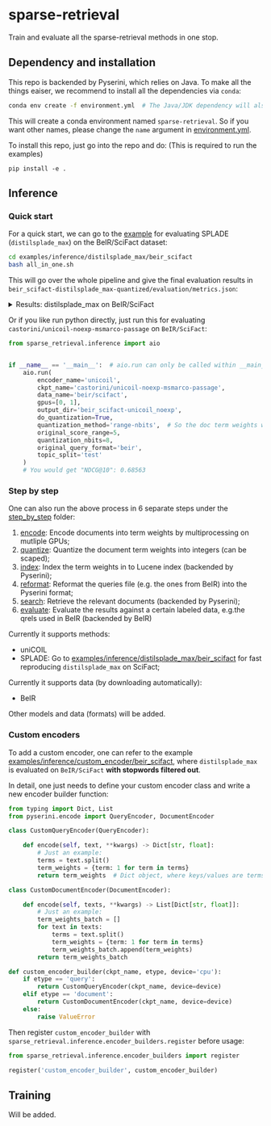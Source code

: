 # sparse-retrieval
Train and evaluate all the sparse-retrieval methods in one stop.

## Dependency and installation
This repo is backended by Pyserini, which relies on Java. To make all the things eaiser, we recommend to install all the dependencies via `conda`:
```bash
conda env create -f environment.yml  # The Java/JDK dependency will also be installed by running this
```
This will create a conda environment named `sparse-retrieval`. So if you want other names, please change the `name` argument in [environment.yml](environment.yml).

To install this repo, just go into the repo and do:  (This is required to run the examples)
```
pip install -e .
```


## Inference
### Quick start
For a quick start, we can go to the [example](examples/inference/distilsplade_max/beir_scifact/all_in_one.sh) for evaluating SPLADE (`distilsplade_max`) on the BeIR/SciFact dataset:
```bash
cd examples/inference/distilsplade_max/beir_scifact
bash all_in_one.sh
```
This will go over the whole pipeline and give the final evaluation results in `beir_scifact-distilsplade_max-quantized/evaluation/metrics.json`:

<details>
  <summary>Results: distilsplade_max on BeIR/SciFact</summary>
  
  ```bash
     cat beir_scifact-distilsplade_max-quantized/evaluation/metrics.json 
     # {
     #     "nDCG": {
     #         "NDCG@1": 0.60333,
     #         "NDCG@3": 0.65969,
     #         "NDCG@5": 0.67204,
     #         "NDCG@10": 0.6925,
     #         "NDCG@100": 0.7202,
     #         "NDCG@1000": 0.72753
     #     },
     #     "MAP": {
     #         "MAP@1": 0.57217,
     #     ...
     # }
  ```
</details>

Or if you like run python directly, just run this for evaluating `castorini/unicoil-noexp-msmarco-passage` on `BeIR/SciFact`:
```python
from sparse_retrieval.inference import aio


if __name__ == '__main__':  # aio.run can only be called within __main__
    aio.run(
        encoder_name='unicoil',
        ckpt_name='castorini/unicoil-noexp-msmarco-passage',
        data_name='beir/scifact',
        gpus=[0, 1],
        output_dir='beir_scifact-unicoil_noexp',
        do_quantization=True,
        quantization_method='range-nbits',  # So the doc term weights will be quantized by `(term_weights / 5) * (2 ** 8)`
        original_score_range=5,
        quantization_nbits=8,
        original_query_format='beir',
        topic_split='test'
    )
    # You would get "NDCG@10": 0.68563
```
### Step by step
One can also run the above process in 6 separate steps under the [step_by_step](examples/inference/distilsplade_max/beir_scifact/step_by_step) folder:
1. [encode](examples/inference/distilsplade_max/beir_scifact/step_by_step/1.encode.beir_scifact-distilsplade_max-float.sh): Encode documents into term weights by multiprocessing on mutliple GPUs;
2. [quantize](examples/inference/distilsplade_max/beir_scifact/step_by_step/2.quantize.beir_scifact-distilsplade_max-2digits.sh): Quantize the document term weights into integers (can be scaped);
3. [index](examples/inference/distilsplade_max/beir_scifact/step_by_step/3.index.beir_scifact-distilsplade_max-2digits.sh): Index the term weights in to Lucene index (backended by Pyserini);
4. [reformat](examples/inference/distilsplade_max/beir_scifact/step_by_step/4.reformat_query.beir_scifact.sh): Reformat the queries file (e.g. the ones from BeIR) into the Pyserini format;
5. [search](examples/inference/distilsplade_max/beir_scifact/step_by_step/5.search.beir_scifact-distilsplade_max-2digits.sh): Retrieve the relevant documents (backended by Pyserini);
6. [evaluate](examples/inference/distilsplade_max/beir_scifact/step_by_step/6.evaluate.beir_scifact-distilsplade_max-2digits.sh): Evaluate the results against a certain labeled data, e.g.the qrels used in BeIR (backended by BeIR)

Currently it supports methods:
- uniCOIL
- SPLADE: Go to [examples/inference/distilsplade_max/beir_scifact](examples/inference/distilsplade_max/beir_scifact) for fast reproducing `distilsplade_max` on SciFact;

Currently it supports data (by downloading automatically):
- BeIR

Other models and data (formats) will be added.

### Custom encoders
To add a custom encoder, one can refer to the example [examples/inference/custom_encoder/beir_scifact](examples/inference/custom_encoder/beir_scifact), where `distilsplade_max` is evaluated on `BeIR/SciFact` **with stopwords filtered out**.

In detail, one just needs to define your custom encoder class and write a new encoder builder function:
```python
from typing import Dict, List
from pyserini.encode import QueryEncoder, DocumentEncoder

class CustomQueryEncoder(QueryEncoder):

    def encode(self, text, **kwargs) -> Dict[str, float]:
        # Just an example:
        terms = text.split()
        term_weights = {term: 1 for term in terms}
        return term_weights  # Dict object, where keys/values are terms/term scores, resp.

class CustomDocumentEncoder(DocumentEncoder):

    def encode(self, texts, **kwargs) -> List[Dict[str, float]]:
        # Just an example:
        term_weights_batch = []
        for text in texts:
            terms = text.split()
            term_weights = {term: 1 for term in terms}
            term_weights_batch.append(term_weights)
        return term_weights_batch 

def custom_encoder_builder(ckpt_name, etype, device='cpu'):
    if etype == 'query':
        return CustomQueryEncoder(ckpt_name, device=device)        
    elif etype == 'document':
        return CustomDocumentEncoder(ckpt_name, device=device)
    else:
        raise ValueError
```
Then register `custom_encoder_builder` with `sparse_retrieval.inference.encoder_builders.register` before usage:
```python
from sparse_retrieval.inference.encoder_builders import register

register('custom_encoder_builder', custom_encoder_builder)
```

## Training
Will be added.


